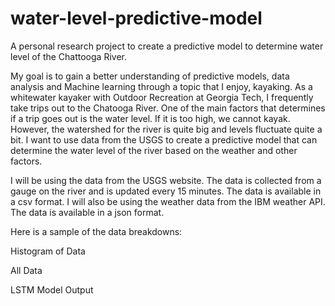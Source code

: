 # water-level-predictive-model

A personal research project to create a predictive model to determine water level of the Chattooga River.

My goal is to gain a better understanding of predictive models, data analysis and Machine learning through a topic that I enjoy, kayaking. As a whitewater kayaker with Outdoor Recreation at Georgia Tech, I frequently take trips out to the Chatooga River. One of the main factors that determines if a trip goes out is the water level. If it is too high, we cannot kayak. However, the watershed for the river is quite big and levels fluctuate quite a bit. I want to use data from the USGS to create a predictive model that can determine the water level of the river based on the weather and other factors.

I will be using the data from the USGS website. The data is collected from a gauge on the river and is updated every 15 minutes. The data is available in a csv format. I will also be using the weather data from the IBM weather API. The data is available in a json format.

Here is a sample of the data breakdowns:

Histogram of Data
![]()

All Data
![]()

LSTM Model Output
![]()
